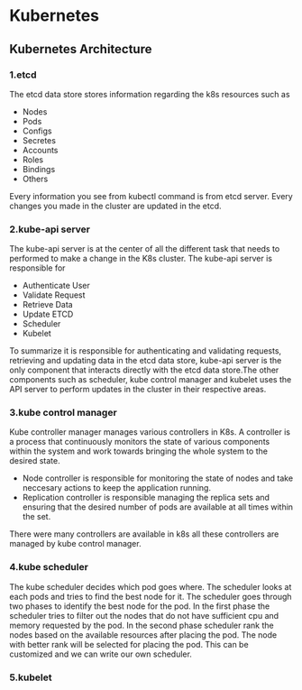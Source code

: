 # Kubernetes

## Kubernetes Architecture

### 1.etcd
The etcd data store stores information regarding the k8s resources such as
- Nodes
- Pods
- Configs
- Secretes
- Accounts
- Roles
- Bindings
- Others

Every information you see from kubectl command is from etcd server. Every changes you made in the cluster are updated in the etcd.
### 2.kube-api server
The kube-api server is at the center of all the different task that needs to performed to make a change in the K8s cluster. The kube-api server is responsible for
- Authenticate User
- Validate Request
- Retrieve Data
- Update ETCD
- Scheduler
- Kubelet

To summarize it is responsible for authenticating and validating requests, retrieving and updating data in the etcd data store, kube-api server is the only component that interacts directly with the etcd data store.The other components such as scheduler, kube control manager and kubelet uses the API server to perform updates in the cluster in their respective areas.

### 3.kube control manager
Kube controller manager manages various controllers in K8s. A controller is a process that continuously monitors the state of various components within the system and work towards bringing the whole system to the desired state.
- Node controller is responsible for monitoring the state of nodes and take neccesary actions to keep the application running. 
- Replication controller is responsible managing the replica sets and ensuring that the desired number of pods are available at all times within the set.

There were many controllers are available in k8s all these controllers are managed by kube control manager.

### 4.kube scheduler
The kube scheduler decides which pod goes where. The scheduler looks at each pods and tries to find the best node for it. The scheduler goes through two phases to identify the best node for the pod. In the first phase the scheduler tries to filter out the nodes that do not have sufficient cpu and memory requested by the pod. In the second phase scheduler rank the nodes based on the available resources after placing the pod. The node with better rank will be selected for placing the pod. This can be customized and we can write our own scheduler.

### 5.kubelet
